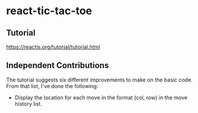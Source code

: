 # react-tic-tac-toe

## Tutorial
https://reactjs.org/tutorial/tutorial.html

## Independent Contributions
The tutorial suggests six different improvements to make on the basic code. From that list, I've done the following:

-  Display the location for each move in the format (col, row) in the move history list.
